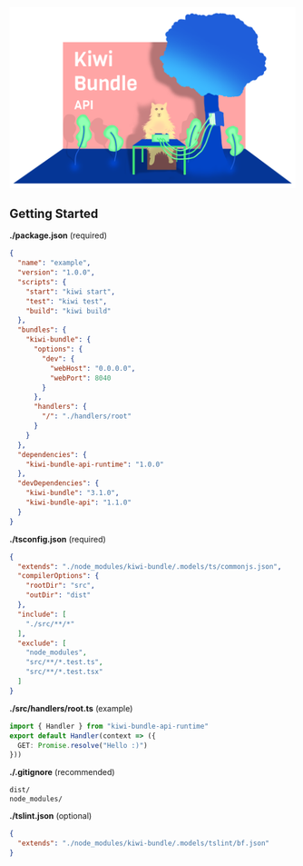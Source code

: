 
![Kiwi Bundle API](./assets/cover.png)

## Getting Started

**./package.json** (required)
```json
{
  "name": "example",
  "version": "1.0.0",
  "scripts": {
    "start": "kiwi start",
    "test": "kiwi test",
    "build": "kiwi build"
  },
  "bundles": {
    "kiwi-bundle": {
      "options": {
        "dev": {
          "webHost": "0.0.0.0",
          "webPort": 8040
        }
      },
      "handlers": {
        "/": "./handlers/root"
      }
    }
  },
  "dependencies": {
    "kiwi-bundle-api-runtime": "1.0.0"
  },
  "devDependencies": {
    "kiwi-bundle": "3.1.0",
    "kiwi-bundle-api": "1.1.0"
  }
}
```

**./tsconfig.json** (required)
```json
{
  "extends": "./node_modules/kiwi-bundle/.models/ts/commonjs.json",
  "compilerOptions": {
    "rootDir": "src",
    "outDir": "dist"
  },
  "include": [
    "./src/**/*"
  ],
  "exclude": [
    "node_modules",
    "src/**/*.test.ts",
    "src/**/*.test.tsx"
  ]
}
```

**./src/handlers/root.ts** (example)
```typescript
import { Handler } from "kiwi-bundle-api-runtime"
export default Handler(context => ({
  GET: Promise.resolve("Hello :)")
}))
```

**./.gitignore** (recommended)
```
dist/
node_modules/
```

**./tslint.json** (optional)
```json
{
  "extends": "./node_modules/kiwi-bundle/.models/tslint/bf.json"
}
```
